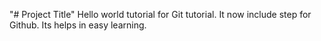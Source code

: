 "# Project Title" 
Hello world tutorial for Git tutorial.
It now include step for Github.
Its helps in easy learning.

